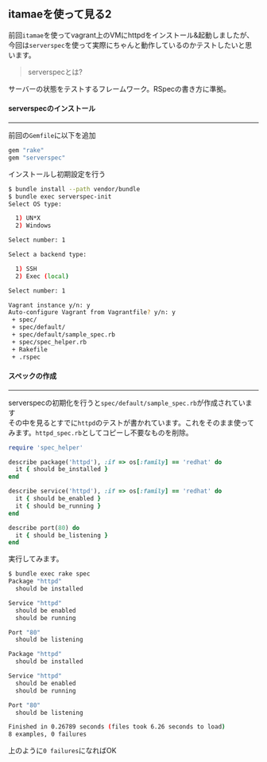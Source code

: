 ## itamaeを使って見る2

前回`itamae`を使ってvagrant上のVMにhttpdをインストール&起動しましたが、<br>
今回は`serverspec`を使って実際にちゃんと動作しているのかテストしたいと思います。

> serverspecとは?

サーバーの状態をテストするフレームワーク。RSpecの書き方に準拠。

#### serverspecのインストール
***

前回の`Gemfile`に以下を追加

```ruby
gem "rake"
gem "serverspec"
```
インストールし初期設定を行う
```sh
$ bundle install --path vendor/bundle
$ bundle exec serverspec-init
Select OS type:

  1) UN*X
  2) Windows

Select number: 1

Select a backend type:

  1) SSH
  2) Exec (local)

Select number: 1

Vagrant instance y/n: y
Auto-configure Vagrant from Vagrantfile? y/n: y
 + spec/
 + spec/default/
 + spec/default/sample_spec.rb
 + spec/spec_helper.rb
 + Rakefile
 + .rspec
```

#### スペックの作成
***

serverspecの初期化を行うと`spec/default/sample_spec.rb`が作成されています<br>
その中を見るとすでに`httpd`のテストが書かれています。これをそのまま使ってみます。`httpd_spec.rb`としてコピーし不要なものを削除。

```ruby
require 'spec_helper'

describe package('httpd'), :if => os[:family] == 'redhat' do
  it { should be_installed }
end

describe service('httpd'), :if => os[:family] == 'redhat' do
  it { should be_enabled }
  it { should be_running }
end

describe port(80) do
  it { should be_listening }
end
```

実行してみます。
```sh
$ bundle exec rake spec
Package "httpd"
  should be installed

Service "httpd"
  should be enabled
  should be running

Port "80"
  should be listening

Package "httpd"
  should be installed

Service "httpd"
  should be enabled
  should be running

Port "80"
  should be listening

Finished in 0.26789 seconds (files took 6.26 seconds to load)
8 examples, 0 failures
```

上のように`0 failures`になればOK
